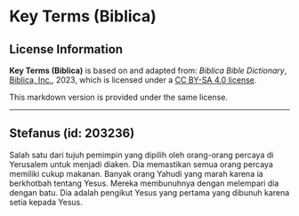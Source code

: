 # Key Terms (Biblica)

## License Information

**Key Terms (Biblica)** is based on and adapted from: _Biblica Bible Dictionary_, [Biblica, Inc.](https://www.biblica.com/), 2023, which is licensed under a [CC BY-SA 4.0 license](https://creativecommons.org/licenses/by-sa/4.0/legalcode.en).

This markdown version is provided under the same license.



--------------------------------

## Stefanus (id: 203236)

Salah satu dari tujuh pemimpin yang dipilih oleh orang\-orang percaya di Yerusalem untuk menjadi diaken. Dia memastikan semua orang percaya memiliki cukup makanan. Banyak orang Yahudi yang marah karena ia berkhotbah tentang Yesus. Mereka membunuhnya dengan melempari dia dengan batu. Dia adalah pengikut Yesus yang pertama yang dibunuh karena setia kepada Yesus.


